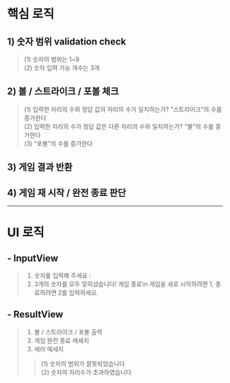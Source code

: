 # 핵심 로직   
## 1) 숫자 범위 validation check   
> (1) 숫자의 범위는 1~9   
> (2) 숫자 입력 가능 개수는 3개   
## 2) 볼 / 스트라이크 / 포볼 체크   
> (1) 입력한 자리의 수와 정답 값의 자리의 수가 일치하는가? "스트라이크"의 수를 증가한다   
> (2) 입력한 자리의 수가 정답 값은 다른 자리의 수와 일치하는가? "볼"의 수를 증가한다   
> (3) "포볼"의 수를 증가한다    
## 3) 게임 결과 반환   
## 4) 게임 재 시작 / 완전 종료 판단    

------------

# UI 로직   
## - InputView   
> 1) 숫자를 입력해 주세요 :   
> 2) 3개의 숫자를 모두 맞히셨습니다! 게임 종료\n 게임을 새로 시작하려면 1, 종료하려면 2를 입력하세요.   
## - ResultView   
> 1) 볼 / 스트라이크 / 포볼 출력   
> 2) 게임 완전 종료 메세지    
> 3) 에러 메세지   
> > (1) 숫자의 범위가 잘못되었습니다   
> > (2) 숫자의 자리수가 초과하였습니다    